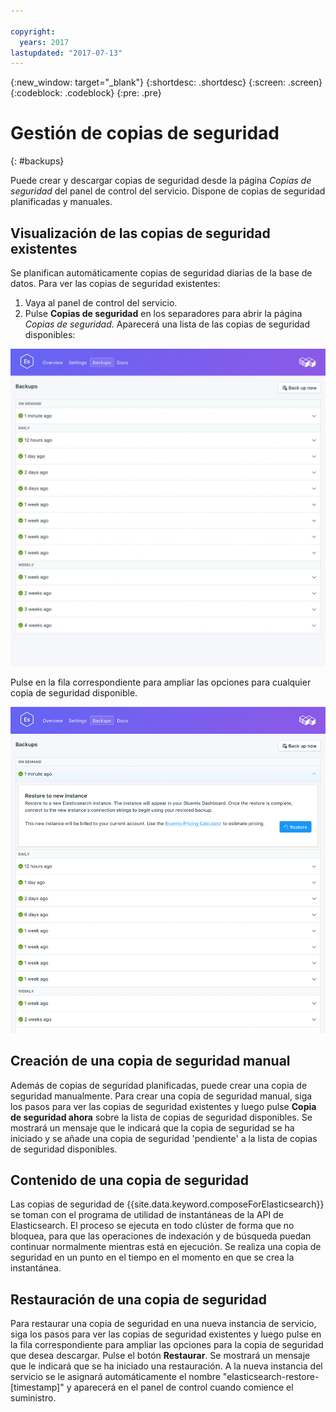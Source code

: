 ```yaml
---

copyright:
  years: 2017
lastupdated: "2017-07-13"
---
```


{:new_window: target="_blank"}
{:shortdesc: .shortdesc}
{:screen: .screen}
{:codeblock: .codeblock}
{:pre: .pre}

# Gestión de copias de seguridad
{: #backups}

Puede crear y descargar copias de seguridad desde la página *Copias de seguridad* del panel de control del servicio. Dispone de copias de seguridad planificadas y manuales.

## Visualización de las copias de seguridad existentes

Se planifican automáticamente copias de seguridad diarias de la base de datos. Para ver las copias de seguridad existentes:

1. Vaya al panel de control del servicio.
2. Pulse **Copias de seguridad** en los separadores para abrir la página _Copias de seguridad_. Aparecerá una lista de las copias de seguridad disponibles:

  ![Copias de seguridad disponibles](./images/elastic_search-backups-show.png "Una lista de copias de seguridad disponibles.")

Pulse en la fila correspondiente para ampliar las opciones para cualquier copia de seguridad disponible.

![Opciones de copia de seguridad](./images/elastic_search-backups-options.png "Opciones de una copia de seguridad.") 

## Creación de una copia de seguridad manual

Además de copias de seguridad planificadas, puede crear una copia de seguridad manualmente. Para crear una copia de seguridad manual, siga los pasos para ver las copias de seguridad existentes y luego pulse **Copia de seguridad ahora** sobre la lista de copias de seguridad disponibles. Se mostrará un mensaje que le indicará que la copia de seguridad se ha iniciado y se añade una copia de seguridad 'pendiente' a la lista de copias de seguridad disponibles.

## Contenido de una copia de seguridad

Las copias de seguridad de {{site.data.keyword.composeForElasticsearch}} se toman con el programa de utilidad de instantáneas de la API de Elasticsearch. El proceso se ejecuta en todo clúster de forma que no bloquea, para que las operaciones de indexación y de búsqueda puedan continuar normalmente mientras está en ejecución. Se realiza una copia de seguridad en un punto en el tiempo en el momento en que se crea la instantánea.

## Restauración de una copia de seguridad
Para restaurar una copia de seguridad en una nueva instancia de servicio, siga los pasos para ver las copias de seguridad existentes y luego pulse en la fila correspondiente para ampliar las opciones para la copia de seguridad que desea descargar. Pulse el botón **Restaurar**. Se mostrará un mensaje que le indicará que se ha iniciado una restauración. A la nueva instancia del servicio se le asignará automáticamente el nombre "elasticsearch-restore-[timestamp]" y aparecerá en el panel de control cuando comience el suministro.
